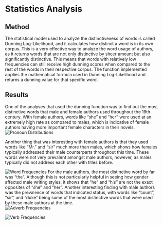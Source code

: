 # Statistics Analysis

## Method

The statistical model used to analyze the distinctiveness of words is called Dunning Log-Likelihood, and it calculates how distinct a word is in its own corpus. This is a very effective way to analyze the word usage of authors, as it returns words that are not only distinctive by sheer amount but also significantly distinctive. This means that words with relatively low frequencies can still receive high dunning scores when compared to the rest of the words in their respective corpus. The function implemented applies the mathematical formula used in Dunning Log-Likelihood and returns a dunning value for that specific word. 

## Results

One of the analyses that used the dunning function was to find out the most distinctive words that male and female authors used throughout the 19th century. With female authors, words like “she” and “her” were used at an extremely high rate as compared to males, which is indicative of female authors having more important female characters in their novels. 
![](/static/markdowns/images/dunning_scores_pronouns.png "Pronoun Distributions")

Another thing that was interesting with female authors is that they used words like “Mr.” and “sir” much more than males, which shows how females typically addressed their male counterparts throughout this time. These words were not very prevalent amongst male authors, however, as males typically did not address each other with titles before. 

![](/static/markdowns/images/dunning_scores_words.png "Word Frequencies")
For the male authors, the most distinctive word by far was “the”. Although this is not particularly helpful in seeing how gender affected male writing styles, it shows that “he” and “his” are not the exact opposites of “she” and “her”. Another interesting finding with male authors was the prevalence of words that indicated status, with words like “count”, “sir”, and “duke” being some of the most distinctive words that were used by these male authors at the time.	
![](/static/markdowns/images/dunning_scores_adverbs.png "Adverb Frequencies")

![](/static/markdowns/images/dunning_scores_verbs.png "Verb Frequencies")
